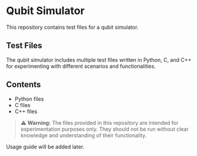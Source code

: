 # Qubit Simulator

This repository contains test files for a qubit simulator. 

## Test Files

The qubit simulator includes multiple test files written in Python, C, and C++ for experimenting with different scenarios and functionalities.

## Contents


- Python files
- C files
- C++ files

> :warning: **Warning:** The files provided in this repository are intended for experimentation purposes only. They should not be run without clear knowledge and understanding of their functionality.

Usage guide will be added later.


